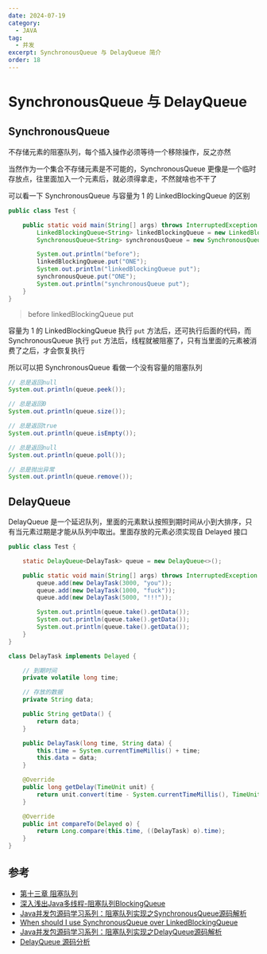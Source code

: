 ```yaml
---
date: 2024-07-19
category:
  - JAVA
tag:
  - 并发
excerpt: SynchronousQueue 与 DelayQueue 简介
order: 18
---
```


# SynchronousQueue 与 DelayQueue

## SynchronousQueue

不存储元素的阻塞队列，每个插入操作必须等待一个移除操作，反之亦然

当然作为一个集合不存储元素是不可能的，SynchronousQueue 更像是一个临时存放点，往里面加入一个元素后，就必须得拿走，不然就啥也不干了

可以看一下 SynchronousQueue 与容量为 1 的 LinkedBlockingQueue 的区别

```java
public class Test {

    public static void main(String[] args) throws InterruptedException {
        LinkedBlockingQueue<String> linkedBlockingQueue = new LinkedBlockingQueue<>(1);
        SynchronousQueue<String> synchronousQueue = new SynchronousQueue<>();

        System.out.println("before");
        linkedBlockingQueue.put("ONE");
        System.out.println("linkedBlockingQueue put");
        synchronousQueue.put("ONE");
        System.out.println("synchronousQueue put");
    }
}
```

> before
> linkedBlockingQueue put

容量为 1 的 LinkedBlockingQueue 执行 `put` 方法后，还可执行后面的代码，而 SynchronousQueue 执行 `put` 方法后，线程就被阻塞了，只有当里面的元素被消费了之后，才会恢复执行

所以可以把 SynchronousQueue 看做一个没有容量的阻塞队列

```java
// 总是返回null
System.out.println(queue.peek());

// 总是返回0
System.out.println(queue.size());

// 总是返回true
System.out.println(queue.isEmpty());

// 总是返回null
System.out.println(queue.poll());

// 总是抛出异常
System.out.println(queue.remove());
```

## DelayQueue

DelayQueue 是一个延迟队列，里面的元素默认按照到期时间从小到大排序，只有当元素过期是才能从队列中取出。里面存放的元素必须实现自 Delayed 接口

```java
public class Test {

    static DelayQueue<DelayTask> queue = new DelayQueue<>();

    public static void main(String[] args) throws InterruptedException {
        queue.add(new DelayTask(3000, "you"));
        queue.add(new DelayTask(1000, "fuck"));
        queue.add(new DelayTask(5000, "!!!"));

        System.out.println(queue.take().getData());
        System.out.println(queue.take().getData());
        System.out.println(queue.take().getData());
    }
}

class DelayTask implements Delayed {

    // 到期时间
    private volatile long time;

    // 存放的数据
    private String data;

    public String getData() {
        return data;
    }

    public DelayTask(long time, String data) {
        this.time = System.currentTimeMillis() + time;
        this.data = data;
    }

    @Override
    public long getDelay(TimeUnit unit) {
        return unit.convert(time - System.currentTimeMillis(), TimeUnit.MILLISECONDS);
    }

    @Override
    public int compareTo(Delayed o) {
        return Long.compare(this.time, ((DelayTask) o).time);
    }
}
```

## 参考

- [第十三章 阻塞队列](http://concurrent.redspider.group/article/03/13.html)
- [深入浅出Java多线程-阻塞队列BlockingQueue](https://crazyfzw.github.io/2020/11/20/concurrent-blocking-queue/)
- [Java并发包源码学习系列：阻塞队列实现之SynchronousQueue源码解析](https://www.cnblogs.com/summerday152/p/14358663.html)
- [When should I use SynchronousQueue over LinkedBlockingQueue](https://stackoverflow.com/questions/8591610/when-should-i-use-synchronousqueue-over-linkedblockingqueue)
- [Java并发包源码学习系列：阻塞队列实现之DelayQueue源码解析](https://www.cnblogs.com/summerday152/p/14349570.html)
- [DelayQueue 源码分析](https://javaguide.cn/java/collection/delayqueue-source-code.html)
